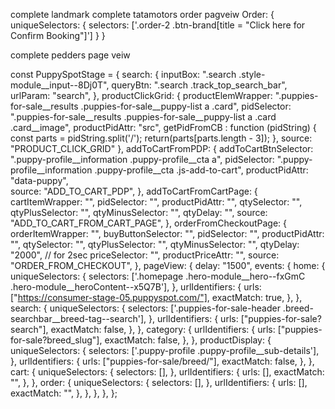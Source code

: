 complete landmark 
complete tatamotors order pagveiw
	 Order: {
                uniqueSelectors: {
                    selectors: ['.order-2 .btn-brand[title = "Click here for Confirm Booking"]']
                }
            }
            
complete pedders page veiw

  


const PuppySpotStage = {
        search: {
            inputBox: ".search .style-module__input--8Dj0T",
            queryBtn: ".search .track_top_search_bar",
            urlParam: "search",
        },
        productClickGrid: {
            productElemWrapper: ".puppies-for-sale__results .puppies-for-sale__puppy-list a .card",
            pidSelector: ".puppies-for-sale__results .puppies-for-sale__puppy-list a .card .card__image",
            productPidAttr: "src",
            getPidFromCB : function  (pidString) {
                const parts = pidString.split('/');
                 return(parts[parts.length - 3]);
            },
            source: "PRODUCT_CLICK_GRID"
        },
        addToCartFromPDP: {
            addToCartBtnSelector: ".puppy-profile__information .puppy-profile__cta a",
            pidSelector: ".puppy-profile__information .puppy-profile__cta .js-add-to-cart",
            productPidAttr: "data-puppy",            
            source: "ADD_TO_CART_PDP",
        },
        addToCartFromCartPage: {
            cartItemWrapper: "",
            pidSelector: "",
            productPidAttr: "",
            qtySelector: "",
            qtyPlusSelector: "",
            qtyMinusSelector: "",
            qtyDelay: "",
            source: "ADD_TO_CART_FROM_CART_PAGE",
        },
        orderFromCheckoutPage: {
            orderItemWrapper: "",
            buyButtonSelector: "",
            pidSelector: "",
            productPidAttr: "",
            qtySelector: "",
            qtyPlusSelector: "",
            qtyMinusSelector: "",
            qtyDelay: "2000",
            // for 2sec
            priceSelector: "",
            productPriceAttr: "",
            source: "ORDER_FROM_CHECKOUT",
        },
        pageView: {
            delay: "1500",
            events: {
                home: {
                    uniqueSelectors: {
                        selectors: ['.homepage .hero-module__hero--fxGmC .hero-module__heroContent--x5Q7B'],
                    },
                    urlIdentifiers: {
                        urls: ["https://consumer-stage-05.puppyspot.com/"],
                        exactMatch: true,
                    },
                },
                search: {
                    uniqueSelectors: {
                        selectors: ['.puppies-for-sale-header .breed-searchbar__breed-tag--search'],
                    },
                    urlIdentifiers: {
                        urls: ["puppies-for-sale?search"],
                        exactMatch: false,
                    },
                },
                category: {
                    urlIdentifiers: {
                        urls: ["puppies-for-sale?breed_slug"],
                        exactMatch: false,
                    },
                },
                productDisplay: {
                    uniqueSelectors: {
                        selectors: ['.puppy-profile  .puppy-profile__sub-details'],
                    },
                     urlIdentifiers: {
                        urls: ["puppies-for-sale/breed/"],
                        exactMatch: false,
                    },
                },
                cart: {
                    uniqueSelectors: {
                        selectors: [],
                    },
                    urlIdentifiers: {
                        urls: [],
                        exactMatch: "",
                    },
                },
                order: {
                    uniqueSelectors: {
                        selectors: [],
                    },
                    urlIdentifiers: {
                        urls: [],
                        exactMatch: "",
                    },
                },
            },
        },
    };
